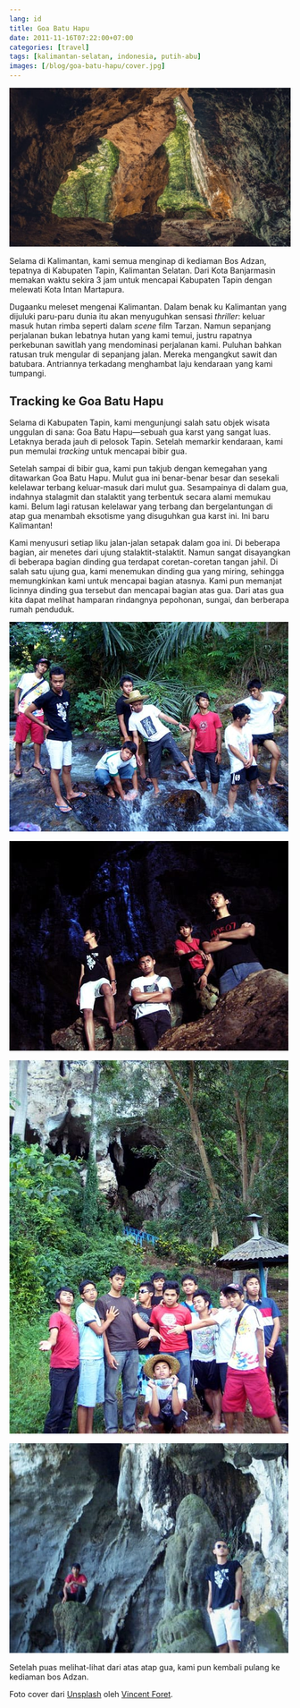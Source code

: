 ```yaml
---
lang: id
title: Goa Batu Hapu
date: 2011-11-16T07:22:00+07:00
categories: [travel]
tags: [kalimantan-selatan, indonesia, putih-abu]
images: [/blog/goa-batu-hapu/cover.jpg]
---
```

![Goa Batu Hapu](cover.jpg)

Selama di Kalimantan, kami semua menginap di kediaman Bos Adzan, tepatnya di Kabupaten Tapin, Kalimantan Selatan. Dari Kota Banjarmasin memakan waktu sekira 3 jam untuk mencapai Kabupaten Tapin dengan melewati Kota Intan Martapura.

Dugaanku meleset mengenai Kalimantan. Dalam benak ku Kalimantan yang dijuluki paru-paru dunia itu akan menyuguhkan sensasi *thriller*: keluar masuk hutan rimba seperti dalam *scene* film Tarzan. Namun sepanjang perjalanan bukan lebatnya hutan yang kami temui, justru rapatnya perkebunan sawitlah yang mendominasi perjalanan kami. Puluhan bahkan ratusan truk mengular di sepanjang jalan. Mereka mengangkut sawit dan batubara. Antriannya terkadang menghambat laju kendaraan yang kami tumpangi.

## Tracking ke Goa Batu Hapu

Selama di Kabupaten Tapin, kami mengunjungi salah satu objek wisata unggulan di sana: Goa Batu Hapu—sebuah gua karst yang sangat luas. Letaknya berada jauh di pelosok Tapin. Setelah memarkir kendaraan, kami pun memulai *tracking* untuk mencapai bibir gua.

Setelah sampai di bibir gua, kami pun takjub dengan kemegahan yang ditawarkan Goa Batu Hapu. Mulut gua ini benar-benar besar dan sesekali kelelawar terbang keluar-masuk dari mulut gua. Sesampainya di dalam gua, indahnya stalagmit dan stalaktit yang terbentuk secara alami memukau kami. Belum lagi ratusan kelelawar yang terbang dan bergelantungan di atap gua menambah eksotisme yang disuguhkan gua karst ini. Ini baru Kalimantan!

Kami menyusuri setiap liku jalan-jalan setapak dalam goa ini. Di beberapa bagian, air menetes dari ujung stalaktit-stalaktit. Namun sangat disayangkan di beberapa bagian dinding gua terdapat coretan-coretan tangan jahil. Di salah satu ujung gua, kami menemukan dinding gua yang miring, sehingga memungkinkan kami untuk mencapai bagian atasnya. Kami pun memanjat licinnya dinding gua tersebut dan mencapai bagian atas gua. Dari atas gua kita dapat melihat hamparan rindangnya pepohonan, sungai, dan berberapa rumah penduduk.

![Sungai kecil berair jernih yang kami lewati.](01-menuju-goa-hapu.jpg)

![Di dalam Goa Batu Hapu.](02-di-dalam-goa-batu-hapu.jpg)

![Di depan mulut Goa Batu Hapu.](03-di-depan-goa-batu-hapu.jpg)

![Berpose di mulut gua.](04-goa-batu-hapu.jpg)

Setelah puas melihat-lihat dari atas atap gua, kami pun kembali pulang ke kediaman bos Adzan.

Foto cover dari [Unsplash](https://unsplash.com/photos/zDyg7wfqjpE) oleh [Vincent Foret](https://unsplash.com/@vforet).
